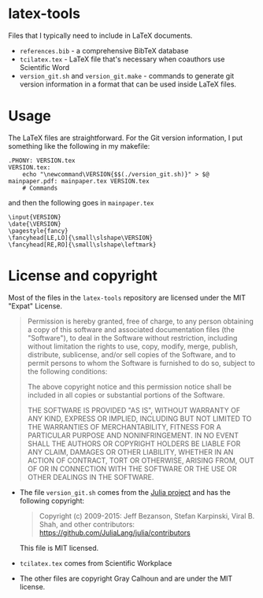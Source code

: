 latex-tools
===========

Files that I typically need to include in LaTeX documents.

* `references.bib` - a comprehensive BibTeX database
* `tcilatex.tex` - LaTeX file that's necessary when coauthors use
  Scientific Word
* `version_git.sh` and `version_git.make` - commands to generate
  git version information in a format that can be used inside
  LaTeX files.

Usage
=====

The LaTeX files are straightforward. For the Git version information,
I put something like the following in my makefile:

```{make}
.PHONY: VERSION.tex
VERSION.tex:
	echo "\newcommand\VERSION{$$(./version_git.sh)}" > $@
mainpaper.pdf: mainpaper.tex VERSION.tex
	# Commands
```

and then the following goes in `mainpaper.tex`

```{latex}
\input{VERSION}
\date{\VERSION}
\pagestyle{fancy}
\fancyhead[LE,LO]{\small\slshape\VERSION}
\fancyhead[RE,RO]{\small\slshape\leftmark}
```

License and copyright
=====================

Most of the files in the `latex-tools` repository are licensed under
the MIT "Expat" License.

> Permission is hereby granted, free of charge, to any person obtaining
> a copy of this software and associated documentation files (the
> "Software"), to deal in the Software without restriction, including
> without limitation the rights to use, copy, modify, merge, publish,
> distribute, sublicense, and/or sell copies of the Software, and to
> permit persons to whom the Software is furnished to do so, subject to
> the following conditions:
>
> The above copyright notice and this permission notice shall be
> included in all copies or substantial portions of the Software.
>
> THE SOFTWARE IS PROVIDED "AS IS", WITHOUT WARRANTY OF ANY KIND,
> EXPRESS OR IMPLIED, INCLUDING BUT NOT LIMITED TO THE WARRANTIES OF
> MERCHANTABILITY, FITNESS FOR A PARTICULAR PURPOSE AND NONINFRINGEMENT.
> IN NO EVENT SHALL THE AUTHORS OR COPYRIGHT HOLDERS BE LIABLE FOR ANY
> CLAIM, DAMAGES OR OTHER LIABILITY, WHETHER IN AN ACTION OF CONTRACT,
> TORT OR OTHERWISE, ARISING FROM, OUT OF OR IN CONNECTION WITH THE
> SOFTWARE OR THE USE OR OTHER DEALINGS IN THE SOFTWARE.

* The file `version_git.sh` comes from the [Julia project][julia] and
  has the following copyright:

  > Copyright (c) 2009-2015: Jeff Bezanson, Stefan Karpinski, Viral
  > B. Shah, and other contributors:
  > https://github.com/JuliaLang/julia/contributors

  This file is MIT licensed.

[julia]: http://julialang.org

* `tcilatex.tex` comes from Scientific Workplace

* The other files are copyright Gray Calhoun and are under the MIT
  license.